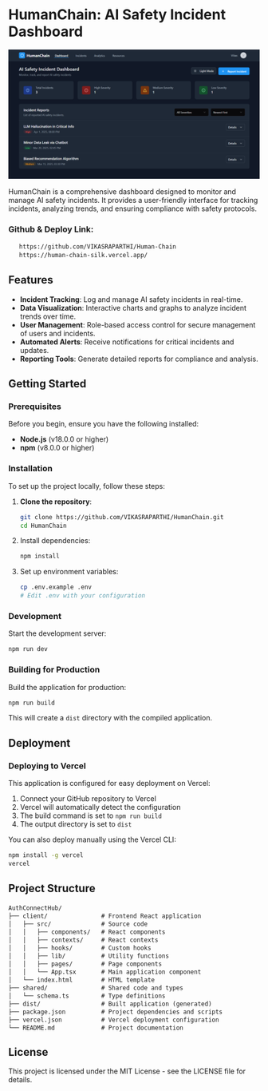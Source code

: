 # HumanChain: AI Safety Incident Dashboard
![Screeshot](https://github.com/VIKASRAPARTHI/Human-Chain/blob/main/Screenshot.png)

HumanChain is a comprehensive dashboard designed to monitor and manage AI safety incidents. It provides a user-friendly interface for tracking incidents, analyzing trends, and ensuring compliance with safety protocols.

### Github & Deploy Link:
```bash
   https://github.com/VIKASRAPARTHI/Human-Chain
   https://human-chain-silk.vercel.app/
```


## Features

- **Incident Tracking**: Log and manage AI safety incidents in real-time.
- **Data Visualization**: Interactive charts and graphs to analyze incident trends over time.
- **User Management**: Role-based access control for secure management of users and incidents.
- **Automated Alerts**: Receive notifications for critical incidents and updates.
- **Reporting Tools**: Generate detailed reports for compliance and analysis.

## Getting Started

### Prerequisites

Before you begin, ensure you have the following installed:

- **Node.js** (v18.0.0 or higher)
- **npm** (v8.0.0 or higher)

### Installation

To set up the project locally, follow these steps:

1. **Clone the repository**:
   ```bash
   git clone https://github.com/VIKASRAPARTHI/HumanChain.git
   cd HumanChain

   ```

2. Install dependencies:
   ```bash
   npm install
   ```

3. Set up environment variables:
   ```bash
   cp .env.example .env
   # Edit .env with your configuration
   ```

### Development

Start the development server:

```bash
npm run dev
```

### Building for Production

Build the application for production:

```bash
npm run build
```

This will create a `dist` directory with the compiled application.

## Deployment

### Deploying to Vercel

This application is configured for easy deployment on Vercel:

1. Connect your GitHub repository to Vercel
2. Vercel will automatically detect the configuration
3. The build command is set to `npm run build`
4. The output directory is set to `dist`

You can also deploy manually using the Vercel CLI:

```bash
npm install -g vercel
vercel
```

## Project Structure

```
AuthConnectHub/
├── client/               # Frontend React application
│   ├── src/              # Source code
│   │   ├── components/   # React components
│   │   ├── contexts/     # React contexts
│   │   ├── hooks/        # Custom hooks
│   │   ├── lib/          # Utility functions
│   │   ├── pages/        # Page components
│   │   └── App.tsx       # Main application component
│   └── index.html        # HTML template
├── shared/               # Shared code and types
│   └── schema.ts         # Type definitions
├── dist/                 # Built application (generated)
├── package.json          # Project dependencies and scripts
├── vercel.json           # Vercel deployment configuration
└── README.md             # Project documentation
```

## License

This project is licensed under the MIT License - see the LICENSE file for details.
